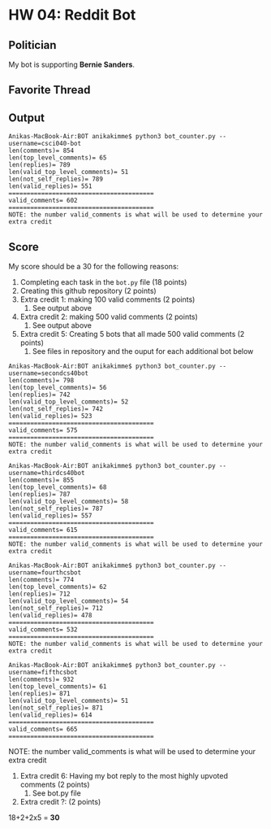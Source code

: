 # HW 04: Reddit Bot

## Politician
My bot is supporting **Bernie Sanders**.

## Favorite Thread

## Output
```
Anikas-MacBook-Air:BOT anikakimme$ python3 bot_counter.py --username=csci040-bot
len(comments)= 854
len(top_level_comments)= 65
len(replies)= 789
len(valid_top_level_comments)= 51
len(not_self_replies)= 789
len(valid_replies)= 551
========================================
valid_comments= 602
========================================
NOTE: the number valid_comments is what will be used to determine your extra credit
```
## Score
My score should be a 30 for the following reasons:
1. Completing each task in the `bot.py` file (18 points)
1. Creating this github repository (2 points)
1. Extra credit 1: making 100 valid comments (2 points)
    1. See output above
1. Extra credit 2: making 500 valid comments (2 points)
    1. See output above
1. Extra credit 5: Creating 5 bots that all made 500 valid comments (2 points)
    1. See files in repository and the ouput for each additional bot below
```
Anikas-MacBook-Air:BOT anikakimme$ python3 bot_counter.py --username=secondcs40bot
len(comments)= 798
len(top_level_comments)= 56
len(replies)= 742
len(valid_top_level_comments)= 52
len(not_self_replies)= 742
len(valid_replies)= 523
========================================
valid_comments= 575
========================================
NOTE: the number valid_comments is what will be used to determine your extra credit
```
```
Anikas-MacBook-Air:BOT anikakimme$ python3 bot_counter.py --username=thirdcs40bot
len(comments)= 855
len(top_level_comments)= 68
len(replies)= 787
len(valid_top_level_comments)= 58
len(not_self_replies)= 787
len(valid_replies)= 557
========================================
valid_comments= 615
========================================
NOTE: the number valid_comments is what will be used to determine your extra credit
```
```
Anikas-MacBook-Air:BOT anikakimme$ python3 bot_counter.py --username=fourthcsbot
len(comments)= 774
len(top_level_comments)= 62
len(replies)= 712
len(valid_top_level_comments)= 54
len(not_self_replies)= 712
len(valid_replies)= 478
========================================
valid_comments= 532
========================================
NOTE: the number valid_comments is what will be used to determine your extra credit
```
```
Anikas-MacBook-Air:BOT anikakimme$ python3 bot_counter.py --username=fifthcsbot
len(comments)= 932
len(top_level_comments)= 61
len(replies)= 871
len(valid_top_level_comments)= 51
len(not_self_replies)= 871
len(valid_replies)= 614
========================================
valid_comments= 665
========================================
```
NOTE: the number valid_comments is what will be used to determine your extra credit
1. Extra credit 6: Having my bot reply to the most highly upvoted comments (2 points)
    1. See bot.py file
1. Extra credit ?: (2 points)

18+2+2x5 = **30**
